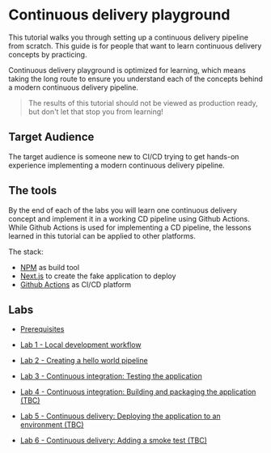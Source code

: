 # Continuous delivery playground

This tutorial walks you through setting up a continuous delivery pipeline from scratch. This guide is for people that want to learn continuous delivery concepts by practicing.

Continuous delivery playground is optimized for learning, which means taking the long route to ensure you understand each of the concepts behind a modern continuous delivery pipeline.

> The results of this tutorial should not be viewed as production ready, but don't let that stop you from learning!

## Target Audience

The target audience is someone new to CI/CD trying to get hands-on experience implementing a modern continuous delivery pipeline.

## The tools

By the end of each of the labs you will learn one continuous delivery concept and implement it in a working CD pipeline using Github Actions. While Github Actions is used for implementing a CD pipeline, the lessons learned in this tutorial can be applied to other platforms.

The stack:

- [NPM](https://www.npmjs.com/) as build tool
- [Next.js](https://nextjs.org/) to create the fake application to deploy
- [Github Actions](https://docs.github.com/en/actions/) as CI/CD platform

## Labs

- [Prerequisites](docs/00-prerequisites.md)
- [Lab 1 - Local development workflow](docs/01-local-development.md)
- [Lab 2 - Creating a hello world pipeline](docs/02-creating-hello-world-pipeline.md)

- [Lab 3 - Continuous integration: Testing the application](docs/03-adding-test-to-the-pipeline.md)
- [Lab 4 - Continuous integration: Building and packaging the application (TBC) ](docs/tbd.md)
- [Lab 5 - Continuous delivery: Deploying the application to an environment (TBC) ](docs/tbd.md)
- [Lab 6 - Continuous delivery: Adding a smoke test (TBC) ](docs/tbd.md)
